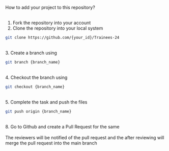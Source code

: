 
How to add your project to this repository?
<br>
<br>
1. Fork the repository into your account<br>
2. Clone the repository into your local system<br>

```sh
git clone https://github.com/{your_id}/Trainees-24
```
<br>
3. Create a branch using 

```sh
git branch {branch_name}
``` 
<br>
4. Checkout the branch using 
   
```sh
git checkout {branch_name}
``` 
<br>
5. Complete the task and push the files

```sh
git push origin {branch_name}
```
<br>
8. Go to Github and create a Pull Request for the same
<br><br>
The reviewers will be notified of the pull request and the after reviewing will merge the pull request into the main branch

